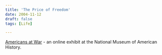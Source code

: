 ```yaml
---
title: 'The Price of Freedom'
date: 2004-11-12
draft: false
tags: [Life]

---
```


[Americans at War](http://americanhistory.si.edu/militaryhistory/) - an online exhibit at the National Museum of American History.